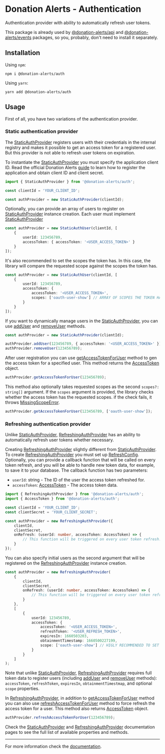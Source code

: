 # Donation Alerts - Authentication

Authentication provider with ability to automatically refresh user tokens.

This package is already used by [@donation-alerts/api](../../docs/modules/api.html) and [@donation-alerts/events](../../docs/modules/events.html) packages, so you, probably, don't need to install it separately.

## Installation

Using `npm`:

```
npm i @donation-alerts/auth
```

Using `yarn`:

```
yarn add @donation-alerts/auth
```

## Usage

First of all, you have two variations of the authentication provider.

### Static authentication provider

The [StaticAuthProvider](../../docs/classes/auth.StaticAuthProvider.html) registers users with their credentials in the internal registry and makes it possible to get an access token for a registered user. But this provider is not able to refresh user tokens on expiration.

To instantiate the [StaticAuthProvider](../../docs/classes/auth.StaticAuthProvider.html) you must specify the application client ID. Read the official Donation Alerts [guide](https://www.donationalerts.com/apidoc#advertisement) to learn how to register the application and obtain client ID and client secret.

```ts
import { StaticAuthProvider } from '@donation-alerts/auth';

const clientId = 'YOUR_CLIENT_ID';

const authProvider = new StaticAuthProvider(clientId);
```

Optionally, you can provide an array of users to register on [StaticAuthProvider](../../docs/classes/auth.StaticAuthProvider.html) instance creation. Each user must implement [StaticAuthProvider](../../docs/classes/auth.StaticAuthProvider.html)

```ts
const authProvider = new StaticAuthUser(clientId, [
	{
		userId: 123456789,
		accessToken: { accessToken: '<USER_ACCESS_TOKEN>' }
	}
]);
```

It's also recommended to set the scopes the token has. In this case, the library will compare the requested scope against the scopes the token has.

```ts
const authProvider = new StaticAuthUser(clientId, [
	{
		userId: 123456789,
		accessToken: {
			accessToken: '<USER_ACCESS_TOKEN>',
			scopes: ['oauth-user-show'] // ARRAY OF SCOPES THE TOKEN HAS
		}
	}
]);
```

If you want to dynamically manage users in the [StaticAuthProvider](../../docs/classes/auth.StaticAuthProvider.html), you can use [addUser](../../docs/interfaces/auth.AuthProvider.html#addUser) and [removeUser](../../docs/interfaces/auth.AuthProvider.html#removeUser) methods.

```ts
const authProvider = new StaticAuthProvider(clientId);

authProvider.addUser(123456789, { accessToken: '<USER_ACCESS_TOKEN>' });
authProvider.removeUser(123456789);
```

After user registration you can use [getAccessTokenForUser](../../docs/interfaces/auth.AuthProvider.html#getAccessTokenForUser) method to gen the access token for a specified user. This method returns the [AccessToken](../../docs/interfaces/auth.AccessToken.html) object.

```ts
authProvider.getAccessTokenForUser(123456789);
```

This method also optionally takes requested scopes as the second `scopes?: string[]` argument. If the `scopes` argument is provided, the library checks whether the access token has the requested scopes. if the check fails, it throws [MissingScopeError](../../docs/classes/auth.MissingScopeError.html).

```ts
authProvider.getAccessTokenForUser(123456789, ['oauth-user-show']);
```

### Refreshing authentication provider

Unlike [StaticAuthProvider](../../docs/classes/auth.StaticAuthProvider.html), [RefreshingAuthProvider](../../docs/classes/auth.RefreshingAuthProvider.html) has an ability to automatically refresh user tokens whether necessary.

Creating [RefreshingAuthProvider]() slightly different from [StaticAuthProvider](../../docs/classes/auth.StaticAuthProvider.html). To create [RefreshingAuthProvider](../../docs/classes/auth.RefreshingAuthProvider.html) you must set up [RefreshConfig](../../docs/interfaces/auth.RefreshConfig.html). Optionally, you can provide a callback function that will be called on every token refresh, and you will be able to handle new token data, for example, to save it to your database. The callback function has two parameters:

-   `userId`: string - The ID of the user the access token refreshed for.
-   `accessToken`: [AccessToken](../../docs/interfaces/auth.AccessToken.html) - The access token data.

```ts
import { RefreshingAuthProvider } from '@donation-alerts/auth';
import { AccessToken } from '@donation-alerts/auth';

const clientId = 'YOUR_CLIENT_ID';
const clientSecret = 'YOUR_CLIENT_SECRET';

const authProvider = new RefreshingAuthProvider({
	clientId,
	clientSecret,
	onRefresh: (userId: number, accessToken: AccessToken) => {
		// This function will be triggered on every user token refresh.
	}
});
```

You can also specify initial users as the second argument that will be registered on the [RefreshingAuthProvider](../../docs/classes/auth.RefreshingAuthProvider.html) instance creation.

```ts
const authProvider = new RefreshingAuthProvider(
	{
		clientId,
		clientSecret,
		onRefresh: (userId: number, accessToken: AccessToken) => {
			// This function will be triggered on every user token refresh.
		}
	},
	[
		{
			userId: 123456789,
			accessToken: {
				accessToken: '<USER_ACCESS_TOKEN>',
				refreshToken: '<USER_REFRESH_TOKEN>',
				expiresIn: 1660503203,
				obtainmentTimestamp: 1660500227199,
				scope: ['oauth-user-show'] // HIGLY RECOMMENDED TO SET TOKEN SCOPES
			}
		}
	]
);
```

Note that unlike [StaticAuthProvider](../../docs/classes/auth.StaticAuthProvider.html), [RefreshingAuthProvider](../../docs/classes/auth.RefreshingAuthProvider.html) requires full token data to register users (including [addUser](../../docs/interfaces/auth.AuthProvider.html#addUser) and [removeUser](../../docs/interfaces/auth.AuthProvider.html#removeUser) methods): `accessToken`, `refreshToken`, `expiresIn`, `obtainmentTimestmap`, and optional `scope` properties.

In [RefreshingAuthProvider](../../docs/classes/auth.RefreshingAuthProvider.html), in addition to [getAccessTokenForUser](../../docs/interfaces/auth.AuthProvider.html#getAccessTokenForUser) method you can also use [refreshAccessTokenForUser](../../docs/interfaces/auth.AuthProvider.html#refreshAccessTokenForUser) method to force refresh the access token for a user. This method also returns [AccessToken](../../docs/interfaces/auth.AccessToken.html) object.

```ts
authProvider.refreshAccessTokenForUser(123456789);
```

Check the [StaticAuthProvider](../../docs/classes/auth.StaticAuthProvider.html) and [RefreshingAuthProvider](../../docs/classes/auth.RefreshingAuthProvider.html) documentation pages to see the full list of available properties and methods.

---

For more information check the [documentation](../../docs/modules/auth.html).
